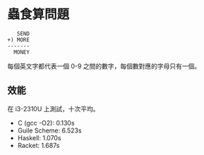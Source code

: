# 蟲食算問題

```  
   SEND
+) MORE
-------
  MONEY
```

每個英文字都代表一個 0-9 之間的數字，每個數對應的字母只有一個。

## 效能

在 i3-2310U 上測試，十次平均。

* C (gcc -O2): 0.130s
* Guile Scheme: 6.523s
* Haskell: 1.070s
* Racket: 1.687s
